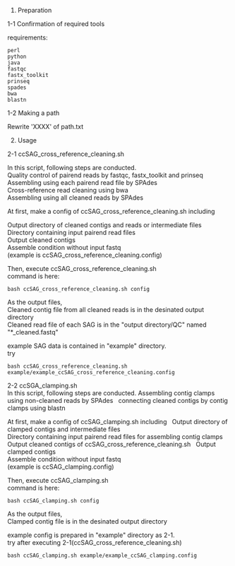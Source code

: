 1. Preparation

1-1 Confirmation of required tools

requirements:

	perl
	python
	java
	fastqc
	fastx_toolkit
	prinseq
	spades
	bwa
	blastn

1-2 Making a path

Rewrite 'XXXX' of path.txt


2. Usage

2-1 ccSAG_cross_reference_cleaning.sh  

In this script, following steps are conducted.  
 Quality control of pairend reads by fastqc, fastx_toolkit and prinseq  
 Assembling using each pairend read file by SPAdes  
 Cross-reference read cleaning using bwa  
 Assembling using all cleaned reads by SPAdes  

At first, make a config of ccSAG_cross_reference_cleaning.sh including  

 Output directory of cleaned contigs and reads or intermediate files  
 Directory containing input pairend read files  
 Output cleaned contigs  
 Assemble condition without input fastq  
(example is ccSAG_cross_reference_cleaning.config)  

Then, execute ccSAG_cross_reference_cleaning.sh  
command is here:

	bash ccSAG_cross_reference_cleaning.sh config  

As the output files,  
 Cleaned contig file from all cleaned reads is in the desinated output directory  
 Cleaned read file of each SAG is in the "output directory/QC" named "*_cleaned.fastq"  

example SAG data is contained in "example" directory.  
try

	bash ccSAG_cross_reference_cleaning.sh example/example_ccSAG_cross_reference_cleaning.config  

2-2 ccSGA_clamping.sh  
In this script, following steps are conducted.
 Assembling contig clamps using non-cleaned reads by SPAdes  
 connecting cleaned contigs by contig clamps using blastn  

At first, make a config of ccSAG_clamping.sh including  
  Output directory of clamped contigs and intermediate files  
  Directory containing input pairend read files for assembling contig clamps  
  Output cleaned contigs of ccSAG_cross_reference_cleaning.sh  
  Output clamped contigs  
  Assemble condition without input fastq  
(example is ccSAG_clamping.config)  

Then, execute ccSAG_clamping.sh  
command is here:  

	bash ccSAG_clamping.sh config  

As the output files,  
 Clamped contig file is in the desinated output directory  

example config is prepared in "example" directory as 2-1.  
try after executing 2-1(ccSAG_cross_reference_cleaning.sh)

	bash ccSAG_clamping.sh example/example_ccSAG_clamping.config  
